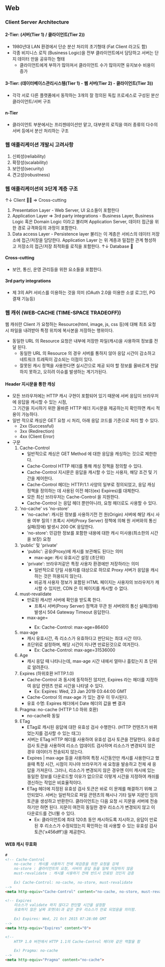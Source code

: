 ## Web

### Client Server Architecture

#### 2-Tier: (서버(Tier 1) / 클라이언트(Tier 2))
- 1980년대 LAN 환경에서 단순 분산 처리의 초기형태 (Fat Client 라고도 함)
- 각종 비지니스 로직 (Business Logic)을 전부 클라이언트에서 담당하고 서버는 단지 데이터 만을 공유하는 형태
  - 클라이언트에게 부하가 많아져서 클라이언트 수가 많아지면 유지보수 비용이 증가

#### 3-Tier: (데이터베이스관리시스템(Tier 1) - 웹 서버(Tier 2) - 클라이언트(Tier 3))
- 각각 서로 다른 플랫폼에서 동작하는 3개의 잘 정의된 독립 프로세스로 구성된 분산 클라이언트/서버 구조

#### n-Tier
- 클라이언트 부분에서는 프리젠테이션만 맡고, 대부분의 로직을 여러 종류의 다수의 서버 등에서 분산 처리하는 구조

### 웹 애플리케이션 개발시 고려사항
  1. 신뢰성(reliability)
  2. 확장성(scalability)
  3. 보안성(security)
  4. 견고성(robustness)
  
### 웹 애플리케이션의 3단계 계층 구조
↑↓ Client 👦🏻
  => Cross-cutting
   1. Presentation Layer
    - Web Server, UI 요소들이 포함한다
   2. Application Layer => 3rd party integrations
    - Business Layer, Business Logic 혹은 Domain Logic 이라고 불리며
    Application Server, 데이터 접근을 위한 경로 규격화등의 과정이 포함한다.
   3. Data access Layer
    - Persistence layer 불리는 이 계층은 서비스의 데이터 저장소에 접근/저장을 담당한다.
    Application Layer 는 위 계층과 밀접한 관계 형성하고 저장소의 접근/저장 최적화를 로직을 포함한다.
 ↑↓ Database 🔐

#### Cross-cutting
- 보안, 통신, 운영 관리등을 위한 요소들을 포함한다.

#### 3rd party integrations
- 제 3의 API 서비스를 이용하는 것을 의미 (OAuth 2.0을 이용한 소셜 로그인, PG 결재 기능등)


### 웹 캐쉬 (WEB-CACHE (TIME-SPACE TRADEOFF))

웹 캐쉬란 Client 가 요청하는 Resource(html, image, js, css 등)에 대해 최초 요청 시 파일을 내려받아 특정 위치에 복사본을 저장하는 행위이다.

- 동일한 URL 의 Resource 요청은 내부에 저장한 파일(캐시)을 사용하여 정보를 전달 된다.
  - 동일한 URL 의 Resource 의 경우 서버를 통하지 않아 응답 시간이 감소하고 네트워크 트레픽이 감소되는 이점이 있다.
  - 잘못된 캐시 정책을 사용한다면 실시간으로 제공 되야 할 정보를 올바르게 전달하지 못하고, 오히려 이슈를 발생하는 계기가된다.

#### Header 지시문을 통한 캐싱
- 모든 브라우저에는 HTTP 캐시 구현이 포함되어 있기 때문에 서버 응답이 브라우저에 응답을 캐시할 수 있는 시점,  
  그 기간을 지시하기 위한 올바른 HTTP 헤더 지시문을 제공하는지 확인하면 캐시 적용이 가능하다.
- 일반 적으로 캐싱은 GET 요청 시 처리, 아래 응답 코드를 기준으로 처리 할 수 있다.
  - 2xx (Successful)
  - 3xx (Redirection)
  - 4xx (Client Error)
- 구문
  1. Cache-Control
     - 일반적으로 캐싱은 GET Method 에 대한 응답을 캐싱하는 것으로 제한한다.
     - Cache-Control HTTP 헤더를 통해 캐싱 정책을 정의할 수 있다.
     - Cache-Control 지시문은 응답을 캐시할 수 있는 사용자, 해당 조건 및 기간을 제어한다.
     - Cache-Control 헤더는 HTTP/1.1 사양의 일부로 정의되었고, 응답 캐싱 정책을 정의하는 데 사용된 이전 헤더(ex) Expires)를 대체한다.
     - 모든 최신 브라우저는 Cache-Control 을 지원한다.
     - Cache-Control 는 응답 헤더 뿐만아니라, 요청 헤더로도 사용할 수 있다.
  2. 'no-cache' vs 'no-store'
     - 'no-cache': 캐시된 정보를 사용하기전 전 원(Origin) 서버에 해당 캐시 사용 여부 질의
       ! 프록시 서버(Proxy Server) 정책에 의해 원 서버와의 통신 실패(장애) 발생시 200 OK 응답한다.
     - 'no-store': 민감한 정보를 포함한 내용에 대한 캐시 미사용(최소한의 시간을 보장) 요청
  3. 'public' 및 'private'
     - 'public': 공유(Proxy)에 캐시를 보관해도 된다는 의미
       - max-age: 캐시 유효시간 설정 (초단위)
     - 'private': 브라우저같은 특정 사용자 환경에만 저장하라는 의미
       - 일반적으로 단일 사용자를 대상으로 하므로 Proxy 서버가 응답을 캐시하는 것은 허용되지 않는다.
       - 비공개 사용자 정보가 포함된 HTML 페이지는 사용자의 브라우저가 캐시할 수 있지만, CDN 은 이 페이지를 캐시할 수 없다.
  4. must-revalidate
     - 만료된 캐시만 서버에 확인을 받도록 한다.
       - 프록시 서버(Proxy Server) 정책과 무관 원 서버와의 통신 실패(장애) 발생시 504 Gateway Timeout 응답한다.
     - max-age= <seconds>
       - Ex: Cache-Control: max-age=86400
  5. max-age
     - 캐시 유효시간, 즉 리소스가 유효하다고 판단되는 최대 시간 이다.
     - 초단위로 설정하며, 해당 시간이 지나면 만료된것으로 여겨진다.
       - Ex: Cache-Control: max-age=31536000
  6. Age
     - 캐시 응답 때 나타나는데, max-age 시간 내에서 얼마나 흘렀는지 초 단위로 알려준다.
  7. Expires (하위호환 HTTP.1.0)
     - Cache-Control 과 동시에 동작하진 않지만, Expires 라는 헤더를 지정하여 응답 컨텐츠 만료 시간을 나타낼 수 있다.
       - Ex: Expires: Wed, 23 Jan 2019 03:44:00 GMT
     - Cache-Control 의 max-age 가 있는 경우 이 무시된다.
     - 유효 수명: Expires 헤더에서 Date 헤더의 값을 뺀 결과
  8. Pragma: no-cache (HTTP 1.0 하위 호환)
     - no-cache와 동일
  9. ETag
     - ETag로 캐시된 응답에 대한 유효성 검사 수행한다. (HTTP 컨텐츠가 바뀌었는지를 검사할 수 있는 태그)
     - 서버는 ETag HTTP 헤더를 사용하여 유효성 검사 토큰을 전달한다. 유효성 검사 토큰을 사용하여 리소스 업데이트 검사하며 리소스가 변경되지 않은 경우 데이터가 전송되지 않는다.
     - Expires | max-age 등을 사용하여 특정 시간동안만 캐시를 사용한다고 했을때 특정 시간, 시점이 지나야 브라우저가 새 요청을 발송하고 전체 새 응답을 가져온다.
       그러나, 리소스가 변경되지 않은 경우엔 이미 캐시에 있는 동일한 정보를 다운로드할 이유가 없으므로 이렇게 시간을 지정하여 캐쉬를 갱신하는 작업은 비효율적이다.
     - ETag 헤더에 지정된 유효성 검사 토큰은 바로 이 문제를 해결하기 위해 고안되었다. 서버는 일반적으로 파일 콘텐츠의 해시나 기타 일부 지문인 임의 토큰을 생성하고 반환한다.
       클라이언트는 다음 요청 시 지문을 서버에 전송하기만 하면 된다. 지문이 여전히 동일한 경우 리소스가 변경되지 않고 이 다운로드를 건너뛸 수 있다.
       - Ex: 클라이언트에 최대 120초 동안 캐시하도록 지시하고, 응답이 만료된 후 리소스가 수정되었는지 확인하는 데 사용할 수 있는 유효성 검사 토큰('x456dff')을 제공한다.

#### WEB 캐시 무효화
``` html
#
<!-- Cache-Control
    no-cache : 캐시를 사용하기 전에 재검증을 위한 요청을 강제
    no-store : 클라이언트의 요청, 서버의 응답 등을 일체 저장하지 않음
    must-revalidate : 캐시를 사용하기 전에 반드시 만료된 것인지 검증
    
    Ex) Cache-Control: no-cache, no-store, must-revalidate
-->
<meta http-equiv="Cache-Control" content="no-cache, no-store, must-revalidate">

<!-- Expires
    리소스가 validate 하지 않다고 판단할 시간을 설정함
    유효하지 않은 날짜 포맷(0)과 같은 경우 리소스가 만료 되었음을 의미함.
    
    Ex) Expires: Wed, 21 Oct 2015 07:28:00 GMT
-->
<meta http-equiv="Expires" content="0">

<!-- 
    HTTP 1.0 버전에서 HTTP 1.1의 Cache-Control 헤더와 같은 역할을 함
    
    Ex) Pragma: no-cache
-->
<meta http-equiv="Pragma" content="no-cache">
```
